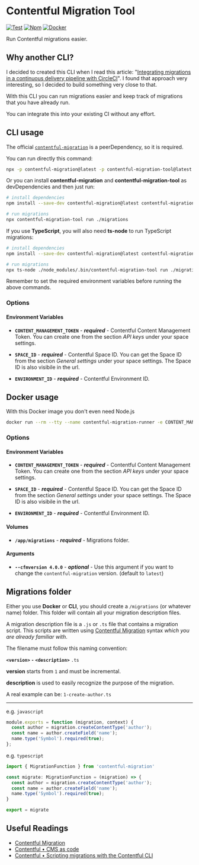 # Contentful Migration Tool

[![Test](https://github.com/marcomontalbano/contentful-migration-tool/actions/workflows/test.yml/badge.svg)](https://github.com/marcomontalbano/contentful-migration-tool/actions/workflows/test.yml)
[![Npm](https://img.shields.io/npm/v/contentful-migration-tool.svg?logo=npm&style=flat&label=version)](https://www.npmjs.com/package/contentful-migration-tool)
[![Docker](https://img.shields.io/docker/v/marcomontalbano/contentful-migration.svg?logo=docker&logoColor=white&style=flat)](https://hub.docker.com/r/marcomontalbano/contentful-migration)

Run Contentful migrations easier.

## Why another CLI?

I decided to created this CLI when I read this article: "[Integrating migrations in a continuous delivery pipeline with CircleCI](https://www.contentful.com/developers/docs/tutorials/general/continuous-integration-with-circleci/)". I found that approach very interesting, so I decided to build something very close to that.

With this CLI you can run migrations easier and keep track of migrations that you have already run.

You can integrate this into your existing CI without any effort.


## CLI usage

The official [`contentful-migration`](https://github.com/contentful/contentful-migration) is a peerDependency, so it is required.

You can run directly this command:

```sh
npx -p contentful-migration@latest -p contentful-migration-tool@latest contentful-migration-tool run ./migrations
```

Or you can install **contentful-migration** and **contentful-migration-tool** as devDependencies and then just run:

```sh
# install dependencies
npm install --save-dev contentful-migration@latest contentful-migration-tool@latest

# run migrations
npx contentful-migration-tool run ./migrations
```

If you use **TypeScript**, you will also need **ts-node** to run TypeScript migrations:

```sh
# install dependencies
npm install --save-dev contentful-migration@latest contentful-migration-tool@latest ts-node

# run migrations
npx ts-node ./node_modules/.bin/contentful-migration-tool run ./migrations
```

Remember to set the required environment variables before running the above commands.

### Options

#### Environment Variables

* **`CONTENT_MANAGEMENT_TOKEN`** - ***required*** - Contentful Content Management Token. You can create one from the section *API keys* under your space settings.

* **`SPACE_ID`** - ***required*** - Contentful Space ID. You can get the Space ID from the section *General settings* under your space settings. The Space ID is also visibile in the url.

* **`ENVIRONMENT_ID`** - ***required*** - Contentful Environment ID.

## Docker usage

With this Docker image you don't even need Node.js

```sh
docker run --rm --tty --name contentful-migration-runner -e CONTENT_MANAGEMENT_TOKEN=$CONTENT_MANAGEMENT_TOKEN -e SPACE_ID=$SPACE_ID -e ENVIRONMENT_ID=$ENVIRONMENT_ID -v $(pwd)/migrations:/app/migrations marcomontalbano/contentful-migration
```

### Options

#### Environment Variables

* **`CONTENT_MANAGEMENT_TOKEN`** - ***required*** - Contentful Content Management Token. You can create one from the section *API keys* under your space settings.

* **`SPACE_ID`** - ***required*** - Contentful Space ID. You can get the Space ID from the section *General settings* under your space settings. The Space ID is also visibile in the url.

* **`ENVIRONMENT_ID`** - ***required*** - Contentful Environment ID.

#### Volumes

* **`/app/migrations`** - ***required*** - Migrations folder.

#### Arguments

* **`--cfmversion 4.0.0`** - ***optional*** - Use this argument if you want to change the `contentful-migration` version. (default to `latest`)


## Migrations folder

Either you use **Docker** or **CLI**, you should create a `/migrations` (or whatever name) folder. This folder will contain all your migration description files.

A migration description file is a `.js` or `.ts` file that contains a migration script. This scripts are written using [Contentful Migration](https://github.com/contentful/contentful-migration) syntax *which you are already familiar with*.

The filename must follow this naming convention:

**`<version>` `-` `<description>`** `.ts`

**version** starts from `1` and must be incremental.

**description** is used to easily recognize the purpose of the migration.

A real example can be: `1-create-author.ts`

----

e.g. `javascript`

```js
module.exports = function (migration, context) {
  const author = migration.createContentType('author');
  const name = author.createField('name');
  name.type('Symbol').required(true);
};
```

e.g. `typescript`

```ts
import { MigrationFunction } from 'contentful-migration'

const migrate: MigrationFunction = (migration) => {
  const author = migration.createContentType('author');
  const name = author.createField('name');
  name.type('Symbol').required(true);
}

export = migrate
```

## Useful Readings

* [Contentful Migration](https://github.com/contentful/contentful-migration)
* [Contentful • CMS as code](https://www.contentful.com/help/cms-as-code/)
* [Contentful • Scripting migrations with the Contentful CLI](https://www.contentful.com/developers/docs/tutorials/cli/scripting-migrations/)
